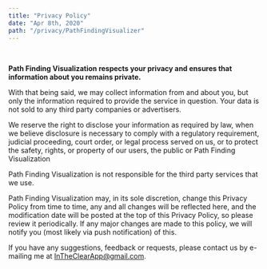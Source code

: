 ```yaml
---
title: "Privacy Policy"
date: "Apr 8th, 2020"
path: "/privacy/PathFindingVisualizer"
---
```


<br />

**Path Finding Visualization respects your privacy and ensures that information about you remains private.**

With that being said, we may collect information from and about you, but only the information required to provide the service in question. Your data is not sold to any third party companies or advertisers. 

We reserve the right to disclose your information as required by law, when we believe disclosure is necessary to comply with a regulatory requirement, judicial proceeding, court order, or legal process served on us, or to protect the safety, rights, or property of our users, the public or Path Finding Visualization

Path Finding Visualization is not responsible for the third party services that we use.

Path Finding Visualization may, in its sole discretion, change this Privacy Policy from time to time, any and all changes will be reflected here, and the modification date will be posted at the top of this Privacy Policy, so please review it periodically. If any major changes are made to this policy, we will notify you (most likely via push notification) of this.

If you have any suggestions, feedback or requests, please contact us by e-mailing me at <a href="InTheClearApp@gmail.com" style="color:#007bff">InTheClearApp@gmail.com</a>.